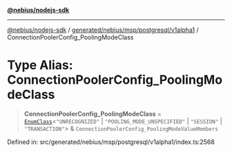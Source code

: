 [**@nebius/nodejs-sdk**](../../../../../../README.md)

---

[@nebius/nodejs-sdk](../../../../../../README.md) / [generated/nebius/msp/postgresql/v1alpha1](../README.md) / ConnectionPoolerConfig_PoolingModeClass

# Type Alias: ConnectionPoolerConfig_PoolingModeClass

> **ConnectionPoolerConfig_PoolingModeClass** = [`EnumClass`](../../../../../../runtime/protos/enum/type-aliases/EnumClass.md)\<`"UNRECOGNIZED"` \| `"POOLING_MODE_UNSPECIFIED"` \| `"SESSION"` \| `"TRANSACTION"`\> & `ConnectionPoolerConfig_PoolingModeValueMembers`

Defined in: src/generated/nebius/msp/postgresql/v1alpha1/index.ts:2568

